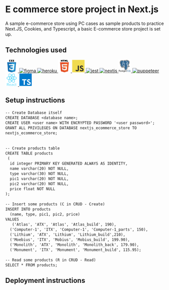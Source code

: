 # E commerce store project in Next.js

A sample e-commerce store using PC cases as sample products to practice Next.JS, Cookies, and Typescript, a basic E-commerce store project is set up.

## Technologies used
<p align="left"> <a href="https://www.w3schools.com/css/" target="_blank" rel="noreferrer"> <img src="https://raw.githubusercontent.com/devicons/devicon/master/icons/css3/css3-original-wordmark.svg" alt="css3" width="40" height="40"/> </a> <a href="https://www.figma.com/" target="_blank" rel="noreferrer"> <img src="https://www.vectorlogo.zone/logos/figma/figma-icon.svg" alt="figma" width="40" height="40"/> </a> <a href="https://heroku.com" target="_blank" rel="noreferrer"> <img src="https://www.vectorlogo.zone/logos/heroku/heroku-icon.svg" alt="heroku" width="40" height="40"/> </a> <a href="https://www.w3.org/html/" target="_blank" rel="noreferrer"> <img src="https://raw.githubusercontent.com/devicons/devicon/master/icons/html5/html5-original-wordmark.svg" alt="html5" width="40" height="40"/> </a> <a href="https://developer.mozilla.org/en-US/docs/Web/JavaScript" target="_blank" rel="noreferrer"> <img src="https://raw.githubusercontent.com/devicons/devicon/master/icons/javascript/javascript-original.svg" alt="javascript" width="40" height="40"/> </a> <a href="https://jestjs.io" target="_blank" rel="noreferrer"> <img src="https://www.vectorlogo.zone/logos/jestjsio/jestjsio-icon.svg" alt="jest" width="40" height="40"/> </a> <a href="https://nextjs.org/" target="_blank" rel="noreferrer"> <img src="https://cdn.worldvectorlogo.com/logos/nextjs-2.svg" alt="nextjs" width="40" height="40"/> </a> <a href="https://www.postgresql.org" target="_blank" rel="noreferrer"> <img src="https://raw.githubusercontent.com/devicons/devicon/master/icons/postgresql/postgresql-original-wordmark.svg" alt="postgresql" width="40" height="40"/> </a> <a href="https://github.com/puppeteer/puppeteer" target="_blank" rel="noreferrer"> <img src="https://www.vectorlogo.zone/logos/pptrdev/pptrdev-official.svg" alt="puppeteer" width="40" height="40"/> </a> <a href="https://reactjs.org/" target="_blank" rel="noreferrer"> <img src="https://raw.githubusercontent.com/devicons/devicon/master/icons/react/react-original-wordmark.svg" alt="react" width="40" height="40"/> </a> <a href="https://www.typescriptlang.org/" target="_blank" rel="noreferrer"> <img src="https://raw.githubusercontent.com/devicons/devicon/master/icons/typescript/typescript-original.svg" alt="typescript" width="40" height="40"/> </a> </p>


## Setup instructions

```
-- Create Database itself
CREATE DATABASE <database name>;
CREATE USER <user name> WITH ENCRYPTED PASSWORD '<user password>';
GRANT ALL PRIVILEGES ON DATABASE nextjs_ecommerce_store TO nextjs_ecommerce_store;


-- Create products table
CREATE TABLE products
 (
  id integer PRIMARY KEY GENERATED ALWAYS AS IDENTITY,
  name varchar(20) NOT NULL,
  type varchar(30) NOT NULL,
  pic1 varchar(20) NOT NULL,
  pic2 varchar(20) NOT NULL,
  price float NOT NULL
);

-- Insert some products (C in CRUD - Create)
INSERT INTO products
  (name, type, pic1, pic2, price)
VALUES
   ('Atlas', 'ATX', 'Atlas', 'Atlas_build', 190),
  ('Computer-1', 'ITX', 'Computer-1', 'Computer-1_parts', 150),
  ('Lithium', 'ATX', 'Lithium', 'Lithium_build',210),
  ('Moebius', 'ITX', 'Mobius', 'Mobius_build', 199.90),
  ('Monolith', 'ATX', 'Monolith', 'Monolith_back', 179.90),
  ('Monument', 'ITX', 'Monument', 'Monument_build', 115.95);

-- Read some products (R in CRUD - Read)
SELECT * FROM products;
```

## Deployment instructions


